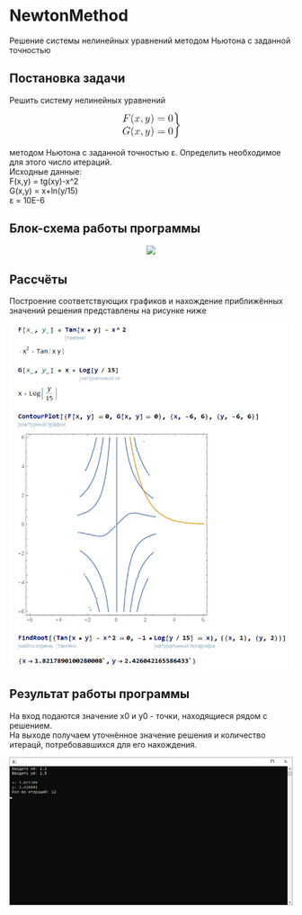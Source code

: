 # NewtonMethod
Решение системы нелинейных уравнений методом Ньютона с заданной точностью

## Постановка задачи
Решить систему нелинейных уравнений

<p align="center"><img src="/screenshots/formula_1.png" width="102" height="45"/></p>

методом Ньютона с заданной точностью ε. Определить необходимое для этого число итераций.  
Исходные данные:  
F(x,y) = tg(xy)-x^2  
G(x,y) = x+ln(y/15)  
ε = 10E-6

## Блок-схема работы программы
<p align="center"><img src="/screenshots/NewtonScheme.png"/></p>

## Рассчёты
Построение соответствующих графиков и нахождение приближённых значений решения представлены на рисунке ниже

<p align="center"><img src="/screenshots/Wolfram.png"/></p>

## Результат работы программы
На вход подаются значение x0 и y0 - точки, находящиеся рядом с решением.  
На выходе получаем уточнённое значение решения и количество итерацй, потребовавшихся для его нахождения.

<p align="center"><img src="/screenshots/console.png"/></p>
